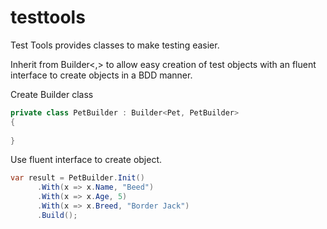 # testtools

Test Tools provides classes to make testing easier.

Inherit from Builder<,> to allow easy creation of test objects with an fluent interface to create objects in a BDD manner.

Create Builder class
```c#
private class PetBuilder : Builder<Pet, PetBuilder>
{
    
}
```

Use fluent interface to create object.
```c#
var result = PetBuilder.Init()
      .With(x => x.Name, "Beed")
      .With(x => x.Age, 5)
      .With(x => x.Breed, "Border Jack")
      .Build();
```

